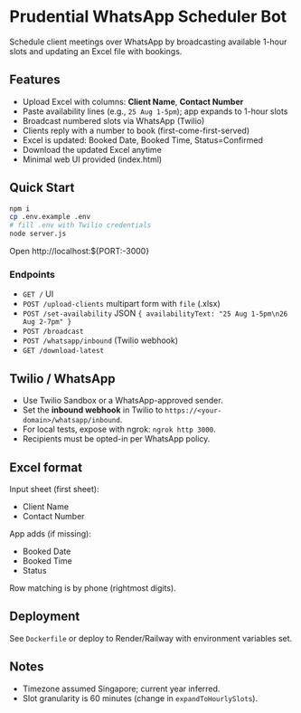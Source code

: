 # Prudential WhatsApp Scheduler Bot

Schedule client meetings over WhatsApp by broadcasting available 1-hour slots and updating an Excel file with bookings.

## Features
- Upload Excel with columns: **Client Name**, **Contact Number**
- Paste availability lines (e.g., `25 Aug 1-5pm`); app expands to 1-hour slots
- Broadcast numbered slots via WhatsApp (Twilio)
- Clients reply with a number to book (first-come-first-served)
- Excel is updated: Booked Date, Booked Time, Status=Confirmed
- Download the updated Excel anytime
- Minimal web UI provided (index.html)

## Quick Start

```bash
npm i
cp .env.example .env
# fill .env with Twilio credentials
node server.js
```

Open http://localhost:${PORT:-3000}

### Endpoints
- `GET /` UI
- `POST /upload-clients` multipart form with `file` (.xlsx)
- `POST /set-availability` JSON `{ availabilityText: "25 Aug 1-5pm\n26 Aug 2-7pm" }`
- `POST /broadcast`
- `POST /whatsapp/inbound` (Twilio webhook)
- `GET /download-latest`

## Twilio / WhatsApp
- Use Twilio Sandbox or a WhatsApp-approved sender.
- Set the **inbound webhook** in Twilio to `https://<your-domain>/whatsapp/inbound`.
- For local tests, expose with ngrok: `ngrok http 3000`.
- Recipients must be opted-in per WhatsApp policy.

## Excel format
Input sheet (first sheet):
- Client Name
- Contact Number

App adds (if missing):
- Booked Date
- Booked Time
- Status

Row matching is by phone (rightmost digits).

## Deployment
See `Dockerfile` or deploy to Render/Railway with environment variables set.

## Notes
- Timezone assumed Singapore; current year inferred.
- Slot granularity is 60 minutes (change in `expandToHourlySlots`).

